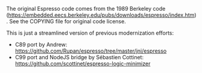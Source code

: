 
The original Espresso code comes from the 1989 Berkeley code (https://embedded.eecs.berkeley.edu/pubs/downloads/espresso/index.htm). See the COPYING file for original code license.

This is just a streamlined version of previous modernization efforts:
* C89 port by Andrew: https://github.com/Rupan/espresso/tree/master/jni/espresso
* C99 port and NodeJS bridge by Sébastien Cottinet: https://github.com/scottinet/espresso-logic-minimizer

